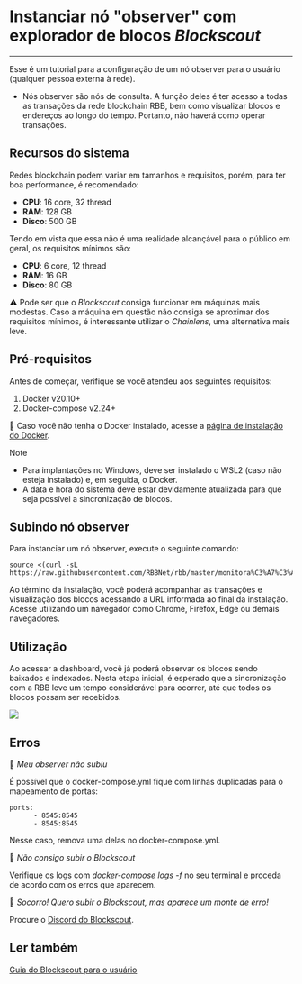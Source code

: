 # Instanciar nó "observer" com explorador de blocos *Blockscout*
---

Esse é um tutorial para a configuração de um nó observer para o usuário (qualquer pessoa externa à rede). 

* Nós observer são nós de consulta. A função deles é ter acesso a todas as transações da rede blockchain RBB, bem como visualizar blocos e endereços ao longo do tempo. Portanto, não haverá como operar transações.

## Recursos do sistema

Redes blockchain podem variar em tamanhos e requisitos, porém, para ter boa performance, é recomendado:

- **CPU**: 16 core, 32 thread
- **RAM**: 128 GB
- **Disco**: 500 GB

Tendo em vista que essa não é uma realidade alcançável para o público em geral, os requisitos mínimos são:

- **CPU**: 6 core, 12 thread
- **RAM**: 16 GB
- **Disco**: 80 GB 

:warning: Pode ser que o *Blockscout* consiga funcionar em máquinas mais modestas. Caso a máquina em questão não consiga se aproximar dos requisitos mínimos, é interessante utilizar o *Chainlens*, uma alternativa mais leve.

## Pré-requisitos

Antes de começar, verifique se você atendeu aos seguintes requisitos:

1. Docker v20.10+
2. Docker-compose v2.24+

:pushpin: Caso você não tenha o Docker instalado, acesse a [página de instalação do Docker](https://www.docker.com/products/docker-desktop/).
   
> [!NOTE]
> - Para implantações no Windows, deve ser instalado o WSL2 (caso não esteja instalado) e, em seguida, o Docker.
> - A data e hora do sistema deve estar devidamente atualizada para que seja possível a sincronização de blocos.

## Subindo nó observer

Para instanciar um nó observer, execute o seguinte comando:
```
source <(curl -sL https://raw.githubusercontent.com/RBBNet/rbb/master/monitora%C3%A7%C3%A3o/block_explorer/blockscout/observer_user.sh)
```
Ao término da instalação, você poderá acompanhar as transações e visualização dos blocos acessando a URL informada ao final da instalação. Acesse utilizando um navegador como Chrome, Firefox, Edge ou demais navegadores.

## Utilização
Ao acessar a dashboard, você já poderá observar os blocos sendo baixados e indexados. Nesta etapa inicial, é esperado que a sincronização com a RBB leve um tempo considerável para ocorrer, até que todos os blocos possam ser recebidos.

![](https://i.imgur.com/GqdSBuj.png)

## Erros
:pushpin: *Meu observer não subiu*

É possível que o docker-compose.yml fique com linhas duplicadas para o mapeamento de portas:
```
ports:
      - 8545:8545
      - 8545:8545
```

Nesse caso, remova uma delas no docker-compose.yml.

:pushpin: *Não consigo subir o Blockscout*

Verifique os logs com *docker-compose logs -f* no seu terminal e proceda de acordo com os erros que aparecem. 

:pushpin: *Socorro! Quero subir o Blockscout, mas aparece um monte de erro!*

Procure o [Discord do Blockscout](https://discord.com/invite/blockscout). 

## Ler também

[Guia do Blockscout para o usuário](https://docs.blockscout.com/for-users/overviews)
